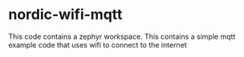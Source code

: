 # nordic-wifi-mqtt
This code contains a zephyr workspace. This contains a simple mqtt example code that uses wifi to connect to the internet
